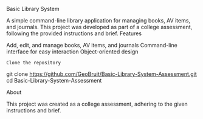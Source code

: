Basic Library System

A simple command-line library application for managing books, AV items, and journals. This project was developed as part of a college assessment, following the provided instructions and brief.
Features

Add, edit, and manage books, AV items, and journals
Command-line interface for easy interaction
Object-oriented design 

    Clone the repository

git clone https://github.com/GeoBruit/Basic-Library-System-Assessment.git
cd Basic-Library-System-Assessment


About

This project was created as a college assessment, adhering to the given instructions and brief.
